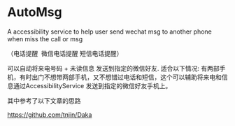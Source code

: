 # AutoMsg
A accessibility service to help user send wechat msg to another phone when miss the call or msg


（电话提醒  微信电话提醒 短信电话提醒）

可以自动将来电号码 + 未读信息 发送到指定的微信好友.
适合以下情况:
有两部手机，有时出门不想带两部手机，又不想错过电话和短信，这个可以辅助将来电和信息通过AccessibilityService 发送到指定的微信好友手机上。



其中参考了以下文章的思路

https://github.com/tnjin/Daka 
